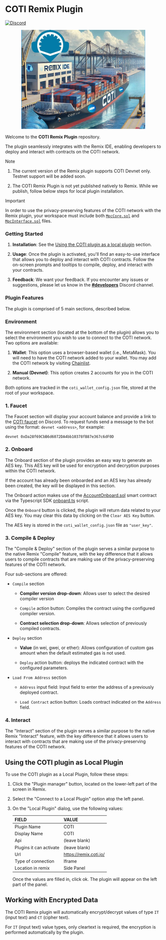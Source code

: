 # COTI Remix Plugin

[![Discord](https://img.shields.io/discord/386571547508473876?label=Discord)](https://discord.gg/YdTB3P5P)

<p align="center">
  <img src="remix_plugin_cover.jpg" style="width:400px" />
</p>

Welcome to the **COTI Remix Plugin** repository.

The plugin seamlessly integrates with the Remix IDE, enabling developers to deploy and interact with contracts on the COTI network.

> [!NOTE]
> 1. The current version of the Remix plugin supports COTI Devnet only. Testnet support will be added soon.
>
> 2. The COTI Remix Plugin is not yet published natively to Remix. While we publish, follow below steps for local plugin installation.

> [!IMPORTANT]  
> In order to use the privacy-preserving features of the COTI network with the Remix plugin, your workspace must include both [`MpcCore.sol`](https://github.com/coti-io/confidentiality-contracts/blob/main/contracts/lib/MpcCore.sol) and [`MpcInterface.sol`](https://github.com/coti-io/confidentiality-contracts/blob/main/contracts/lib/MpcInterface.sol) files.

### Getting Started

1. **Installation**: See the [Using the COTI plugin as a local plugin](https://github.com/coti-io/coti-remix-plugin?tab=readme-ov-file#using-the-coti-plugin-as-local-plugin) section.

[//]: <Simply [open Remix](https://remix.ethereum.org/) and click the `Plugin Manager` icon on the lower-left part of the screen. Type "COTI" on the searchbox, once the plugin is visible, click "Activate".>

[//]: <For an even simpler, one-click installation, use [this direct link](TBD) and get going.>

2. **Usage**: Once the plugin is activated, you'll find an easy-to-use interface that allows you to deploy and interact with COTI contracts. Follow the on-screen prompts and tooltips to compile, deploy, and interact with your contracts.

3. **Feedback**: We want your feedback. If you encounter any issues or suggestions, please let us know in the **[#developers](https://discord.gg/YdTB3P5P)** Discord channel.

### Plugin Features

The plugin is comprised of 5 main sections, described below.

### Environment

The environment section (located at the bottom of the plugin) allows you to select the environment you wish to use to connect to the COTI network. Two options are available:

1. **Wallet**: This option uses a browser-based wallet (i.e., MetaMask). You will need to have the COTI network added to your wallet. You may add the COTI network by visiting [Chainlist](https://chainlist.org/chain/13068200).

2. **Manual (Devnet)**: This option creates 2 accounts for you in the COTI network. 

Both options are tracked in the `coti_wallet_config.json` file, stored at the root of your workspace.

### 1. Faucet

The Faucet section will display your account balance and provide a link to the [COTI faucet](https://faucet.coti.io) on Discord. To request funds send a message to the bot using the format: `devnet <address>`, for example:

    devnet 0xDa28f69CbB6d6072DA4bb10378fB87e367c6dF0D

### 2. Onboard

The Onboard section of the plugin provides an easy way to generate an AES key. This AES key will be used for encryption and decryption purposes within the COTI network.

If the account has already been onboarded and an AES key has already been created, the key will be displayed in this section.

The Onboard action makes use of the [AccountOnboard.sol](https://github.com/coti-io/confidentiality-contracts/blob/main/contracts/AccountOnboard/AccountOnboard.sol) smart contract via the Typescript SDK [onboard.ts](https://github.com/coti-io/coti-sdk-typescript/blob/main/src/account/onboard.ts) script.

Once the `Onboard` button is clicked, the plugin will return data related to your AES key. You may clear this data by clicking on the `Clear AES Key` button.

The AES key is stored in the `coti_wallet_config.json` file as `"user_key"`.

### 3. Compile & Deploy

The "Compile & Deploy" section of the plugin serves a similar purpose to the native Remix "Compile" feature, with the key difference that it allows users to compile contracts that are making use of the privacy-preserving features of the COTI network.

Four sub-sections are offered:

- `Compile` section

    - **Compiler version drop-down**: Allows user to select the desired compiler version

    - `Compile` action button: Compiles the contract using the configured compiler version.

    - **Contract selection drop-down**: Allows selection of previously compiled contracts.

- `Deploy` section

    - **Value** (in wei, gwei, or ether): Allows configuration of custom gas amount when the default estimated gas is not used.

    - `Deploy` action button: deploys the indicated contract with the configured parameters.

- `Load From Address` section

    - `Address` input field: Input field to enter the address of a previously deployed contract.

    - `Load Contract` action button: Loads contract indicated on the `Address` field.

### 4. Interact

The "Interact" section of the plugin serves a similar purpose to the native Remix "Interact" feature, with the key difference that it allows users to interact with contracts that are making use of the privacy-preserving features of the COTI network.

## Using the COTI plugin as Local Plugin

To use the COTI plugin as a Local Plugin, follow these steps:

1. Click the "Plugin manager" button, located on the lower-left part of the screen in Remix.

2. Select the "Connect to a Local Plugin" option atop the left panel.

3. On the "Local Plugin" dialog, use the following values:

    | FIELD                   | VALUE                  |
    |-------------------------|------------------------|
    | Plugin Name             | COTI                   |
    | Display Name            | COTI                   |
    | Api                     | (leave blank)          |
    | Plugins it can activate | (leave blank)          |
    | Url                     | https://remix.coti.io/ |
    | Type of connection      | Iframe                 |
    | Location in remix       | Side Panel             |

    Once the values are filled in, click ok. The plugin will appear on the left part of the panel.

## Working with Encrypted Data

The COTI Remix plugin will automatically encrypt/decrypt values of type `IT` (input text) and `CT` (cipher text).

For `IT` (input text) value types, only cleartext is required, the encryption is performed automatically by the plugin.
